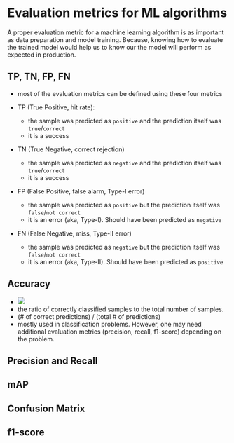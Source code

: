 # Evaluation metrics for ML algorithms
A proper evaluation metric for a machine learning algorithm is as important as data preparation and model training. 
Because, knowing how to evaluate the trained model would help us to know our the model will perform as expected in production.

 
## TP, TN, FP, FN
- most of the evaluation metrics can be defined using these four metrics
 
- TP (True Positive, hit rate): 
    - the sample was predicted as `positive` and the prediction itself was `true`/`correct`
    - it is a success
- TN (True Negative, correct rejection)
    - the sample was predicted as `negative` and the prediction itself was `true`/`correct`
    - it is a success
- FP (False Positive, false alarm, Type-I error)
    - the sample was predicted as `positive` but the prediction itself was `false`/`not correct`
    - it is an error (aka, Type-I). Should have been predicted as `negative`
- FN (False Negative, miss, Type-II error)
    - the sample was predicted as `negative` but the prediction itself was `false`/`not correct`
    - it is an error (aka, Type-II). Should have been predicted as `positive`
 
## Accuracy
- <img src="https://render.githubusercontent.com/render/math?math=Accuracy = \frac{TP %2B TN}{TP %2B TN %2B FP %2B FN} = \frac{all \enspace correct \enspace predictions}{total \enspace number \enspace of \enspace samples or predictions}"/>
- the ratio of correctly classified samples to the total number of samples.
- (# of correct predictions) / (total # of predictions)
- mostly used in classification problems. However, one may need additional evaluation metrics (precision, recall, f1-score) depending on the problem.


## Precision and Recall
## mAP
## Confusion Matrix
## f1-score



